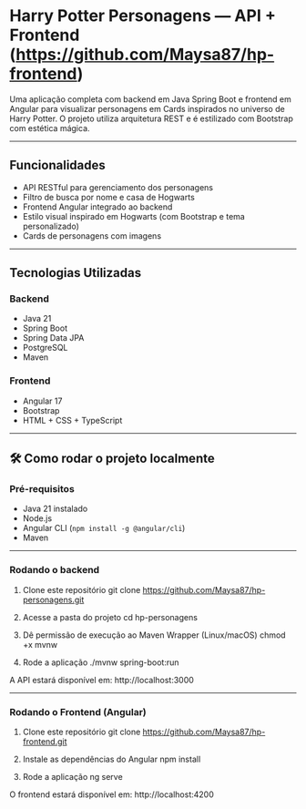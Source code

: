 # Harry Potter Personagens — API + Frontend (https://github.com/Maysa87/hp-frontend)

Uma aplicação completa com backend em Java Spring Boot e frontend em Angular para visualizar personagens em Cards inspirados no universo de Harry Potter. O projeto utiliza arquitetura REST e é estilizado com Bootstrap com estética mágica.

---

## Funcionalidades

-  API RESTful para gerenciamento dos personagens
-  Filtro de busca por nome e casa de Hogwarts
-  Frontend Angular integrado ao backend
-  Estilo visual inspirado em Hogwarts (com Bootstrap e tema personalizado)
-  Cards de personagens com imagens

---

## Tecnologias Utilizadas

### Backend
- Java 21
- Spring Boot
- Spring Data JPA
- PostgreSQL
- Maven

### Frontend
- Angular 17
- Bootstrap 
- HTML + CSS + TypeScript

---

## 🛠️ Como rodar o projeto localmente

### Pré-requisitos

- Java 21 instalado
- Node.js
- Angular CLI (`npm install -g @angular/cli`)
- Maven

---


### Rodando o backend

 1. Clone este repositório
git clone https://github.com/Maysa87/hp-personagens.git

 2. Acesse a pasta do projeto
cd hp-personagens

 3. Dê permissão de execução ao Maven Wrapper (Linux/macOS)
chmod +x mvnw

 4. Rode a aplicação
./mvnw spring-boot:run

A API estará disponível em: http://localhost:3000


---

### Rodando o Frontend (Angular) 

 1. Clone este repositório
git clone https://github.com/Maysa87/hp-frontend.git

 2. Instale as dependências do Angular
npm install

 3. Rode a aplicação
ng serve

O frontend estará disponível em: http://localhost:4200
